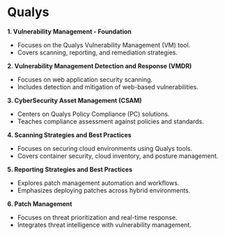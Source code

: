 # Qualys



**1. Vulnerability Management - Foundation**

- Focuses on the Qualys Vulnerability Management (VM) tool.
- Covers scanning, reporting, and remediation strategies.

**2. Vulnerability Management Detection and Response (VMDR)**

- Focuses on web application security scanning.
- Includes detection and mitigation of web-based vulnerabilities.

**3. CyberSecurity Asset Management (CSAM)**

- Centers on Qualys Policy Compliance (PC) solutions.
- Teaches compliance assessment against policies and standards.

**4. Scanning Strategies and Best Practices**

- Focuses on securing cloud environments using Qualys tools.
- Covers container security, cloud inventory, and posture management.

**5. Reporting Strategies and Best Practices**

- Explores patch management automation and workflows.
- Emphasizes deploying patches across hybrid environments.

**6. Patch Management**

- Focuses on threat prioritization and real-time response.
- Integrates threat intelligence with vulnerability management.

